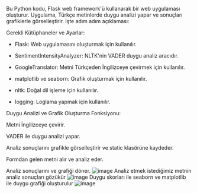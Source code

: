 Bu Python kodu, Flask web framework'ü kullanarak bir web uygulaması oluşturur. Uygulama, Türkçe metinlerde duygu analizi yapar ve sonuçları grafiklerle görselleştirir. İşte adım adım açıklaması:

Gerekli Kütüphaneler ve Ayarlar:

* Flask: Web uygulamasını oluşturmak için kullanılır.

* SentimentIntensityAnalyzer: NLTK'nin VADER duygu analiz aracıdır.

* GoogleTranslator: Metni Türkçeden İngilizceye çevirmek için kullanılır.

* matplotlib ve seaborn: Grafik oluşturmak için kullanılır.

* nltk: Doğal dil işleme için kullanılır.

* logging: Loglama yapmak için kullanılır.

Duygu Analizi ve Grafik Oluşturma Fonksiyonu:

Metni İngilizceye çevirir.

VADER ile duygu analizi yapar.

Analiz sonuçlarını grafikle görselleştirir ve static klasörüne kaydeder.

Formdan gelen metni alır ve analiz eder.

Analiz sonuçlarını ve grafiği döner.
![image](https://github.com/user-attachments/assets/24b6141d-90fe-4bbc-a89c-89d03886b9da)
Analiz etmek istediğimiz metnin analiz sonuçları gözükür
![image](https://github.com/user-attachments/assets/2d9df854-8702-4b7d-afec-f66450577d17)
Duygu skorları ile seaborn ve matplotlib ile duygu grafiği oluşturulur
![image](https://github.com/user-attachments/assets/1f69c76d-0d37-48fa-8eee-cfe413e0e536)


